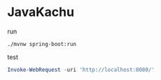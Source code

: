 # JavaKachu

run
```
./mvnw spring-boot:run
```

test
```powershell
Invoke-WebRequest -uri 'http://localhost:8080/'
```